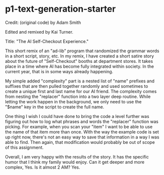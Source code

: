 # p1-text-generation-starter

Credit: (original code) by Adam Smith

Edited and remixed by Kai Turner.
 
Title: "The AI Self-Checkout Experience."
 
This short remix of an "ad-lib" program that randomized the grammar words in a short script, story, etc.
In my remix, I have created a short satire story about the future of "Self-Checkout" booths at department stores. It takes place in a time where AI has become fully integrated within society. In the current year, that is in some ways already happening.
 
My simple added "complexity" part is a nested list of "name" prefixes and suffixes that are then pulled together randomly and used sometimes to create a unique first and last name for our AI friend. The complexity comes from nesting the "replacer" function into a two layer deep routine. While letting the work happen in the background, we only need to use the "$name" key in the script to create the full name.
 
One thing I wish I could have done to bring the code a level further was figuring out how to log what phrases and words the "replacer" function was picking. For example, when you scan your "item" I want to be able to use the name of that item more than once. With the way the example code is set up right now, there's not an easy way to save that information in a way I was able to find. Then again, that modification would probably be out of scope of this assignment.
 
Overall, I am very happy with the results of the story. It has the specific humor that I think my family would enjoy. Can it get deeper and more complex, Yes. Is it almost 2 AM? Yes.
